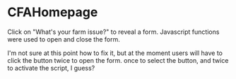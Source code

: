 # CFAHomepage
Click on "What's your farm issue?" to reveal a form.
Javascript functions were used to open and close the form.

I'm not sure at this point how to fix it, but at the moment users will have to click the button twice to open the form.  once to select the button, and twice to activate the script, I guess?  

